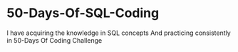 # 50-Days-Of-SQL-Coding
I have acquiring the knowledge in SQL concepts And practicing consistently in 50-Days Of Coding Challenge
